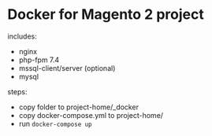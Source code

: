 # Docker for Magento 2 project

includes:
- nginx
- php-fpm 7.4
- mssql-client/server (optional)
- mysql



steps:
- copy folder to project-home/_docker
- copy docker-compose.yml to project-home/
- run ```docker-compose up```
